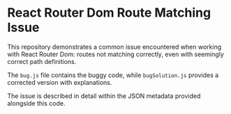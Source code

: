 # React Router Dom Route Matching Issue

This repository demonstrates a common issue encountered when working with React Router Dom: routes not matching correctly, even with seemingly correct path definitions.

The `bug.js` file contains the buggy code, while `bugSolution.js` provides a corrected version with explanations.

The issue is described in detail within the JSON metadata provided alongside this code.